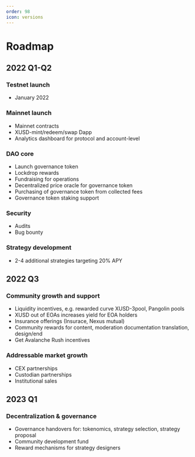```yaml
---
order: 98
icon: versions
---
```

# Roadmap

## 2022 Q1-Q2
### Testnet launch
* January 2022
### Mainnet launch
* Mainnet contracts
* XUSD-mint/redeem/swap Dapp
* Analytics dashboard for protocol and account-level
### DAO core
* Launch governance token
* Lockdrop rewards
* Fundraising for operations
* Decentralized price oracle for governance token
* Purchasing of governance token from collected fees
* Governance token staking support
### Security
* Audits
* Bug bounty
### Strategy development
* 2-4 additional strategies targeting 20% APY

## 2022 Q3
### Community growth and support
* Liquidity incentives, e.g. rewarded curve XUSD-3pool, Pangolin pools
* XUSD out of EOAs increases yield for EOA holders
* Insurance offerings (Insurace, Nexus mutual)
* Community rewards for content, moderation documentation translation, design/end
* Get Avalanche Rush incentives
### Addressable market growth
* CEX partnerships
* Custodian partnerships
* Institutional sales

## 2023 Q1
### Decentralization & governance
* Governance handovers for: tokenomics, strategy selection, strategy proposal
* Community development fund
* Reward mechanisms for strategy designers

